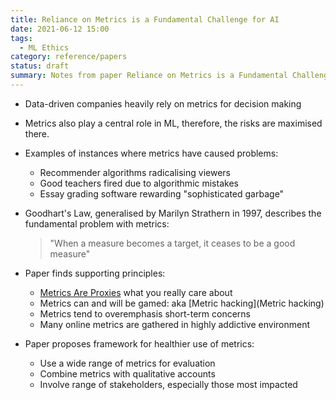 ```yaml
---
title: Reliance on Metrics is a Fundamental Challenge for AI
date: 2021-06-12 15:00
tags:
  - ML Ethics
category: reference/papers
status: draft
summary: Notes from paper Reliance on Metrics is a Fundamental Challenge for AI by Rachel Thomas and David Uminsky
---
```


* Data-driven companies heavily rely on metrics for decision making
* Metrics also play a central role in ML, therefore, the risks are maximised there.
* Examples of instances where metrics have caused problems:
    * Recommender algorithms radicalising viewers
    * Good teachers fired due to algorithmic mistakes
    * Essay grading software rewarding "sophisticated garbage"
* Goodhart's Law, generalised by Marilyn Strathern in 1997, describes the fundamental problem with metrics:

    > "When a measure becomes a target, it ceases to be a good measure"
    
* Paper finds supporting principles:
    * [Metrics Are Proxies](permanent/metrics-are-proxies.md) what you really care about
    * Metrics can and will be gamed: aka [Metric hacking](Metric hacking)
    * Metrics tend to overemphasis short-term concerns
    * Many online metrics are gathered in highly addictive environment
* Paper proposes framework for healthier use of metrics:
    * Use a wide range of metrics for evaluation
    * Combine metrics with qualitative accounts
    * Involve range of stakeholders, especially those most impacted
